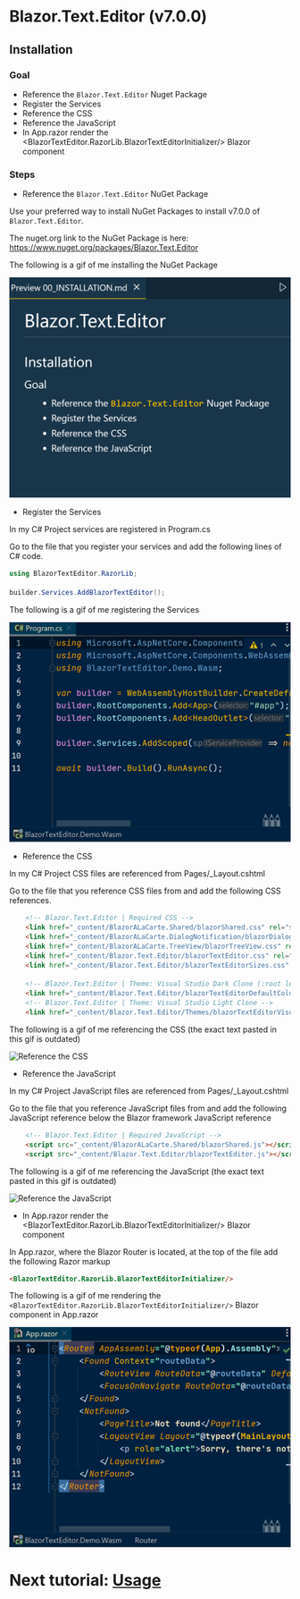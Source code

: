 # Blazor.Text.Editor (v7.0.0)

## Installation

### Goal

- Reference the `Blazor.Text.Editor` Nuget Package
- Register the Services
- Reference the CSS
- Reference the JavaScript
- In App.razor render the <BlazorTextEditor.RazorLib.BlazorTextEditorInitializer/> Blazor component

### Steps
- Reference the `Blazor.Text.Editor` NuGet Package

Use your preferred way to install NuGet Packages to install v7.0.0 of `Blazor.Text.Editor`.

The nuget.org link to the NuGet Package is here: https://www.nuget.org/packages/Blazor.Text.Editor

The following is a gif of me installing the NuGet Package

![Reference the NuGet Package](/Images/Gifs/00_nuget-package.gif)

- Register the Services

In my C# Project services are registered in Program.cs

Go to the file that you register your services and add the following lines of C# code.

```csharp
using BlazorTextEditor.RazorLib;

builder.Services.AddBlazorTextEditor();
```

The following is a gif of me registering the Services

![Register the Services](/Images/Gifs/00_register-services.gif)

- Reference the CSS

In my C# Project CSS files are referenced from Pages/_Layout.cshtml

Go to the file that you reference CSS files from and add the following CSS references.

```html
    <!-- Blazor.Text.Editor | Required CSS -->
    <link href="_content/BlazorALaCarte.Shared/blazorShared.css" rel="stylesheet"/>
    <link href="_content/BlazorALaCarte.DialogNotification/blazorDialogNotification.css" rel="stylesheet"/>
    <link href="_content/BlazorALaCarte.TreeView/blazorTreeView.css" rel="stylesheet"/>
    <link href="_content/Blazor.Text.Editor/blazorTextEditor.css" rel="stylesheet"/>
    <link href="_content/Blazor.Text.Editor/blazorTextEditorSizes.css" rel="stylesheet"/>

    <!-- Blazor.Text.Editor | Theme: Visual Studio Dark Clone (:root level, no css class needed) -->
    <link href="_content/Blazor.Text.Editor/blazorTextEditorDefaultColors.css" rel="stylesheet"/>
    <!-- Blazor.Text.Editor | Theme: Visual Studio Light Clone -->
    <link href="_content/Blazor.Text.Editor/Themes/blazorTextEditorVisualStudioLightTheme.css" rel="stylesheet"/>
```

The following is a gif of me referencing the CSS (the exact text pasted in this gif is outdated)

![Reference the CSS](/Images/Gifs/00_reference-css.gif)

- Reference the JavaScript

In my C# Project JavaScript files are referenced from Pages/_Layout.cshtml

Go to the file that you reference JavaScript files from and add the following JavaScript reference below the Blazor framework JavaScript reference

```html
    <!-- Blazor.Text.Editor | Required JavaScript -->
    <script src="_content/BlazorALaCarte.Shared/blazorShared.js"></script>
    <script src="_content/Blazor.Text.Editor/blazorTextEditor.js"></script>
```

The following is a gif of me referencing the JavaScript (the exact text pasted in this gif is outdated)

![Reference the JavaScript](/Images/Gifs/00_reference-js.gif)

- In App.razor render the <BlazorTextEditor.RazorLib.BlazorTextEditorInitializer/> Blazor component

In App.razor, where the Blazor Router is located, at the top of the file add the following Razor markup

```html
<BlazorTextEditor.RazorLib.BlazorTextEditorInitializer/>
```

The following is a gif of me rendering the `<BlazorTextEditor.RazorLib.BlazorTextEditorInitializer/>` Blazor component in App.razor

![Render the Initializer component](/Images/Gifs/00_initializer-component.gif)

# Next tutorial: [Usage](/Documentation/10_USAGE.md)